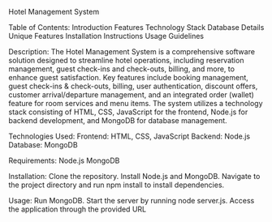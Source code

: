 Hotel Management System

Table of Contents:
Introduction
Features
Technology Stack
Database Details
Unique Features
Installation Instructions
Usage Guidelines

Description: The Hotel Management System is a comprehensive software solution designed to streamline hotel operations, including reservation management, guest check-ins and check-outs, billing, and more, to enhance guest satisfaction. Key features include booking management, guest check-ins & check-outs, billing, user authentication, discount offers, customer arrival/departure management, and an integrated order (wallet) feature for room services and menu items. The system utilizes a technology stack consisting of HTML, CSS, JavaScript for the frontend, Node.js for backend development, and MongoDB for database management.

Technologies Used: Frontend: HTML, CSS, JavaScript Backend: Node.js Database: MongoDB

Requirements:
Node.js
MongoDB

Installation:
Clone the repository.
Install Node.js and MongoDB.
Navigate to the project directory and run npm install to install dependencies.

Usage:
Run MongoDB.
Start the server by running node server.js.
Access the application through the provided URL
